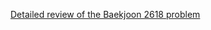 [Detailed review of the Baekjoon 2618 problem](https://choicube84.github.io/study/2025/01/25/baekjoon_2618.html)